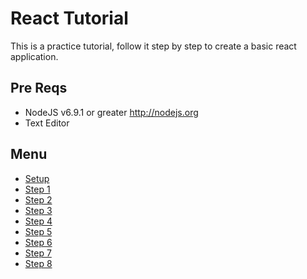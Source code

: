 # React Tutorial

This is a practice tutorial, follow it step by step to create a basic react application.

## Pre Reqs

* NodeJS v6.9.1 or greater http://nodejs.org
* Text Editor

## Menu

* [Setup](setup)
* [Step 1](1)
* [Step 2](2)
* [Step 3](3)
* [Step 4](4)
* [Step 5](5)
* [Step 6](6)
* [Step 7](7)
* [Step 8](8)
